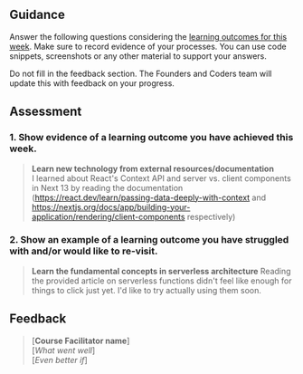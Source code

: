 ## Guidance
Answer the following questions considering the [learning outcomes for this week](https://learn.foundersandcoders.com/course/syllabus/developer/full-stack-app/learning-outcomes/).
Make sure to record evidence of your processes. You can use code snippets, screenshots or any other material to support your answers.

Do not fill in the feedback section. The Founders and Coders team will update this with feedback on your progress.

## Assessment
 ### 1. Show evidence of a learning outcome you have achieved this week.
> **Learn new technology from external resources/documentation**  
> I learned about React's Context API and server vs. client components in Next 13 by reading the documentation (https://react.dev/learn/passing-data-deeply-with-context and https://nextjs.org/docs/app/building-your-application/rendering/client-components respectively)

 ### 2. Show an example of a learning outcome you have struggled with and/or would like to re-visit.
> **Learn the fundamental concepts in serverless architecture**
> Reading the provided article on serverless functions didn't feel like enough for things to click just yet. I'd like to try actually using them soon.

## Feedback
> [**Course Facilitator name**]  
> [*What went well*]  
> [*Even better if*]

